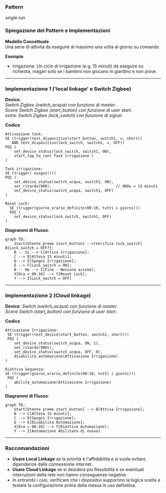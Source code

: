 ### Pattern

*single run*

### Spiegazione del Pattern e Implementazioni

**Modello Concettuale**\
Una serie di attività da eseguire al massimo una volta al giorno su comando

**Esempio**

- irrigazione: Un ciclo di irrigazione (e.g. 15 minuti) da eseguire su richiesta, magari solo se i bambini non giocano in giardino e non piove.

---

### Implementazione 1 ('local linkage' e Switch Zigbee)

**Device**:<br>
*Switch Zigbee (switch\_acqua) con funzione di master*.<br>
*Scene Switch Zigbee (start\_button) con funzione di user start*.<br>
*extra: Switch Zigbee (lock\_switch) con funzione di signal*

**Codice**

```tuya_local
Attivazione task:
SE (trigger(test_dispositivo(start_button, switch1, =, short))
   AND test_dispositivo(lock_switch, switch1, =, OFF))
POI (
    set_device_status(lock_switch, switch1, ON),
    start_tap_to_run( Task irrigazione )
)

Task irrigazione:
SE (trigger( esegui()))
POI (
    set_device_status(switch_acqua, switch1, ON),
    set_ritardo(900),                             // 900s = 15 minuti
    set_device_status(switch_acqua, switch1, OFF)
)

Reset Lock:
  SE (trigger(giorno_orario_definito(00:10, tutti i giorni)))
  POI (
    set_device_status(lock_switch, switch1, OFF)
)
```

**Diagrammi di Flusso**:

```mermaid
graph TD;
    Start[Utente preme start_button] -->|Verifica lock_switch| B{Lock_switch = OFF?};
    B -- Sì --> C[Attiva Irrigazione];
    C --> D[Attesa 15 minuti];
    D --> E[Spegni Irrigazione];
    E --> F[Lock_switch = ON];
    B -- No --> I[Fine - Nessuna azione];
    X[Ora = 00:10] --> Y[Reset Lock];
    Y --> Z[Lock_switch = OFF]
```

---

### Implementazione 2 (Cloud linkage)

**Device**:
*Switch (switch\_acqua) con funzione di master*.<br>
*Scene Switch (start\_button) con funzione di user start*.<br>

**Codice**

```tuya
Attivazione Irrigazione:
 SE (trigger(test_device(start_button, switch1, short)))
 POI (
    set_device_status(switch_acqua, ON, 1),
    set_ritardo(900s),
    set_device_status(switch_acqua, OFF, 0),
    disabilita_automazione(Attivazione Irrigazione)
)

Riattiva Sequenza:
SE (trigger(giorno_orario_definito(00:10, tutti i giorni)))
 POI (
    abilita_automazione(Attivazione Irrigazione)
)
```

**Diagrammi di Flusso**:

```mermaid
graph TD;
    Start[Utente preme start_button] --> B[Attiva Irrigazione];
    B --> C[Attesa 15 minuti];
    C --> D[Spegni Irrigazione];
    D --> E[Disabilita Automazione];
    X[Ora = 00:10] --> Y[Riattiva Automazione];
    Y --> Z[Automazione Abilitata di nuovo]
```

---

### Raccomandazioni

- **Usare Local Linkage** se la priorità è l'affidabilità e si vuole evitare dipendenze dalla connessione internet.
- **Usare Cloud Linkage** se si desidera più flessibilità e se eventuali interruzioni della rete non hanno conseguenze negative.
- In entrambi i casi, verificare che i dispositivi supportino la logica scelta e testare la configurazione prima della messa in uso definitiva.

